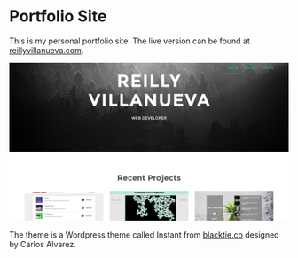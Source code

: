 # Portfolio Site

This is my personal portfolio site. The live version can be found at [reillyvillanueva.com](http://reillyvillanueva.com).

![portfolio-screenshot](./portfolio.png)

The theme is a Wordpress theme called Instant from [blacktie.co](http://blacktie.co) designed by Carlos Alvarez.
